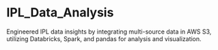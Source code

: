 # IPL_Data_Analysis
 Engineered IPL data insights by integrating multi-source data in AWS S3, utilizing Databricks, Spark, and pandas for analysis and visualization.
